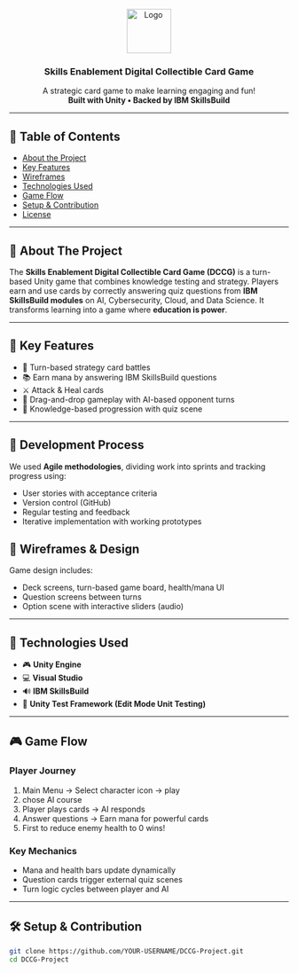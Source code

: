 <a id="readme-top"></a>

<div align="center">
  <a href="#">
    <img src="images/logo.png" alt="Logo" width="80" height="80">
  </a>
  <h3 align="center">Skills Enablement Digital Collectible Card Game</h3>
  <p align="center">
    A strategic card game to make learning engaging and fun!
    <br />
    <strong>Built with Unity • Backed by IBM SkillsBuild</strong>
    <br />
  </p>
</div>

---

## 📌 Table of Contents

- [About the Project](#about-the-project)
- [Key Features](#key-features)
- [Wireframes](#wireframes)
- [Technologies Used](#technologies-used)
- [Game Flow](#game-flow)
- [Setup & Contribution](#setup--contribution)
- [License](#license)

---

## 🎯 About The Project

The **Skills Enablement Digital Collectible Card Game (DCCG)** is a turn-based Unity game that combines knowledge testing and strategy. Players earn and use cards by correctly answering quiz questions from **IBM SkillsBuild modules** on AI, Cybersecurity, Cloud, and Data Science. It transforms learning into a game where **education is power**.

---

## 🔑 Key Features

- 🎴 Turn-based strategy card battles
- 📚 Earn mana by answering IBM SkillsBuild questions
- ⚔️ Attack & Heal cards 
- 🔄 Drag-and-drop gameplay with AI-based opponent turns
- 🧠 Knowledge-based progression with quiz scene

---

## 🔄 Development Process

We used **Agile methodologies**, dividing work into sprints and tracking progress using:
- User stories with acceptance criteria
- Version control (GitHub)
- Regular testing and feedback
- Iterative implementation with working prototypes

## 🧪 Wireframes & Design

Game design includes:
- Deck screens, turn-based game board, health/mana UI
- Question screens between turns
- Option scene with interactive sliders (audio)

---

## 🧰 Technologies Used

- 🎮 **Unity Engine**
- 💻 **Visual Studio**
- 🔊 **IBM SkillsBuild**
- 🧪 **Unity Test Framework (Edit Mode Unit Testing)**

---

## 🎮 Game Flow

### Player Journey
1. Main Menu → Select character icon → play 
2. chose AI course
3. Player plays cards → AI responds
4. Answer questions → Earn mana for powerful cards
5. First to reduce enemy health to 0 wins!

### Key Mechanics
- Mana and health bars update dynamically
- Question cards trigger external quiz scenes
- Turn logic cycles between player and AI

---

## 🛠️ Setup & Contribution

```bash
git clone https://github.com/YOUR-USERNAME/DCCG-Project.git
cd DCCG-Project





